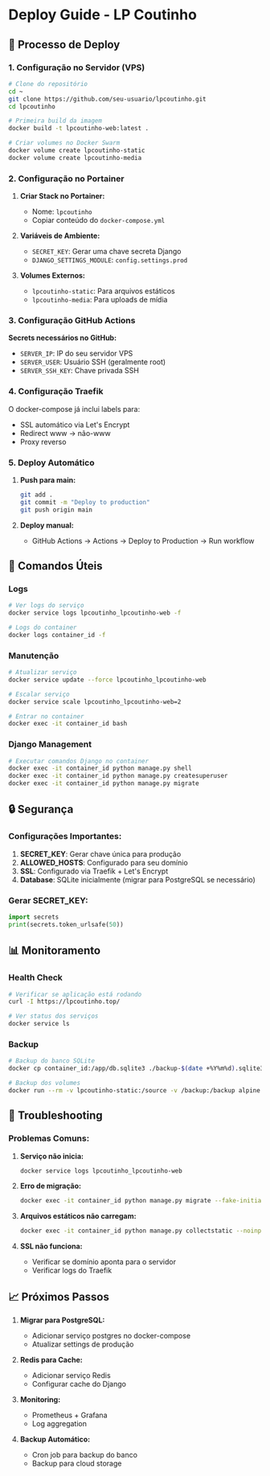 # Deploy Guide - LP Coutinho

## 🚀 Processo de Deploy

### 1. Configuração no Servidor (VPS)

```bash
# Clone do repositório
cd ~
git clone https://github.com/seu-usuario/lpcoutinho.git
cd lpcoutinho

# Primeira build da imagem
docker build -t lpcoutinho-web:latest .

# Criar volumes no Docker Swarm
docker volume create lpcoutinho-static
docker volume create lpcoutinho-media
```

### 2. Configuração no Portainer

1. **Criar Stack no Portainer:**
   - Nome: `lpcoutinho`
   - Copiar conteúdo do `docker-compose.yml`

2. **Variáveis de Ambiente:**
   - `SECRET_KEY`: Gerar uma chave secreta Django
   - `DJANGO_SETTINGS_MODULE`: `config.settings.prod`

3. **Volumes Externos:**
   - `lpcoutinho-static`: Para arquivos estáticos
   - `lpcoutinho-media`: Para uploads de mídia

### 3. Configuração GitHub Actions

**Secrets necessários no GitHub:**
- `SERVER_IP`: IP do seu servidor VPS
- `SERVER_USER`: Usuário SSH (geralmente root)
- `SERVER_SSH_KEY`: Chave privada SSH

### 4. Configuração Traefik

O docker-compose já inclui labels para:
- SSL automático via Let's Encrypt
- Redirect www → não-www
- Proxy reverso

### 5. Deploy Automático

1. **Push para main:**
   ```bash
   git add .
   git commit -m "Deploy to production"
   git push origin main
   ```

2. **Deploy manual:**
   - GitHub Actions → Actions → Deploy to Production → Run workflow

## 🔧 Comandos Úteis

### Logs
```bash
# Ver logs do serviço
docker service logs lpcoutinho_lpcoutinho-web -f

# Logs do container
docker logs container_id -f
```

### Manutenção
```bash
# Atualizar serviço
docker service update --force lpcoutinho_lpcoutinho-web

# Escalar serviço
docker service scale lpcoutinho_lpcoutinho-web=2

# Entrar no container
docker exec -it container_id bash
```

### Django Management
```bash
# Executar comandos Django no container
docker exec -it container_id python manage.py shell
docker exec -it container_id python manage.py createsuperuser
docker exec -it container_id python manage.py migrate
```

## 🔒 Segurança

### Configurações Importantes:
1. **SECRET_KEY**: Gerar chave única para produção
2. **ALLOWED_HOSTS**: Configurado para seu domínio
3. **SSL**: Configurado via Traefik + Let's Encrypt
4. **Database**: SQLite inicialmente (migrar para PostgreSQL se necessário)

### Gerar SECRET_KEY:
```python
import secrets
print(secrets.token_urlsafe(50))
```

## 📊 Monitoramento

### Health Check
```bash
# Verificar se aplicação está rodando
curl -I https://lpcoutinho.top/

# Ver status dos serviços
docker service ls
```

### Backup
```bash
# Backup do banco SQLite
docker cp container_id:/app/db.sqlite3 ./backup-$(date +%Y%m%d).sqlite3

# Backup dos volumes
docker run --rm -v lpcoutinho-static:/source -v /backup:/backup alpine tar czf /backup/static-backup.tar.gz -C /source .
```

## 🐛 Troubleshooting

### Problemas Comuns:

1. **Serviço não inicia:**
   ```bash
   docker service logs lpcoutinho_lpcoutinho-web
   ```

2. **Erro de migração:**
   ```bash
   docker exec -it container_id python manage.py migrate --fake-initial
   ```

3. **Arquivos estáticos não carregam:**
   ```bash
   docker exec -it container_id python manage.py collectstatic --noinput
   ```

4. **SSL não funciona:**
   - Verificar se domínio aponta para o servidor
   - Verificar logs do Traefik

## 📈 Próximos Passos

1. **Migrar para PostgreSQL:**
   - Adicionar serviço postgres no docker-compose
   - Atualizar settings de produção

2. **Redis para Cache:**
   - Adicionar serviço Redis
   - Configurar cache do Django

3. **Monitoring:**
   - Prometheus + Grafana
   - Log aggregation

4. **Backup Automático:**
   - Cron job para backup do banco
   - Backup para cloud storage